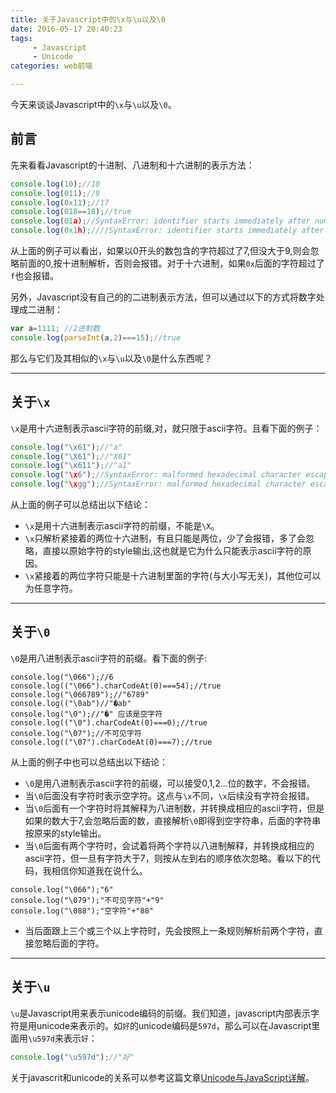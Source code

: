 ```yaml
---
title: 关于Javascript中的\x与\u以及\0
date: 2016-05-17 20:40:23
tags: 
     - Javascript
     - Unicode
categories: web前端

---
```



今天来谈谈Javascript中的`\x`与`\u`以及`\0`。

## 前言
先来看看Javascript的十进制、八进制和十六进制的表示方法：
```javascript
console.log(10);//10
console.log(011);//9 
console.log(0x11);//17
console.log(018==18);//true
console.log(01a);//SyntaxError: identifier starts immediately after numeric literal
console.log(0x1h);////SyntaxError: identifier starts immediately after numeric literal
```
从上面的例子可以看出，如果以0开头的数包含的字符超过了7,但没大于9,则会忽略前面的0,按十进制解析，否则会报错。对于十六进制，如果`0x`后面的字符超过了`f`也会报错。

<!--more -->

另外，Javascript没有自己的的二进制表示方法，但可以通过以下的方式将数字处理成二进制：
```javascript
var a=1111; //2进制数
console.log(parseInt(a,2)===15);//true
```
那么与它们及其相似的`\x`与`\u`以及`\0`是什么东西呢？

----

##  关于`\x`

`\x`是用十六进制表示ascii字符的前缀,对，就只限于ascii字符。且看下面的例子：
```javascript
console.log("\x61");//"a"
console.log("\X61");//"X61"
console.log("\x611");//"a1"
console.log("\x6");//SyntaxError: malformed hexadecimal character escape sequence
console.log("\xgg");//SyntaxError: malformed hexadecimal character escape sequence
```
从上面的例子可以总结出以下结论：

 - `\x`是用十六进制表示ascii字符的前缀，不能是`\X`。
 - `\x`只解析紧接着的两位十六进制，有且只能是两位，少了会报错，多了会忽略，直接以原始字符的style输出,这也就是它为什么只能表示ascii字符的原因。
 - `\x`紧接着的两位字符只能是十六进制里面的字符(与大小写无关)，其他位可以为任意字符。

---
## 关于`\0`
`\0`是用八进制表示ascii字符的前缀。看下面的例子:

```javscript
console.log("\066");//6
console.log(("\066").charCodeAt(0)===54);//true
console.log("\066789");//"6789"
console.log(("\0ab")//"�ab"
console.log("\0");//"�" 应该是空字符
console.log(("\0").charCodeAt(0)===0);//true
console.log("\07");//不可见字符
console.log(("\07").charCodeAt(0)===7);//true
```
从上面的例子中也可以总结出以下结论：

-  `\0`是用八进制表示ascii字符的前缀，可以接受0,1,2...位的数字，不会报错。
-  当`\0`后面没有字符时表示空字符。这点与`\x`不同，`\x`后续没有字符会报错。
-  当`\0`后面有一个字符时将其解释为八进制数，并转换成相应的ascii字符，但是如果的数大于7,会忽略后面的数，直接解析`\0`即得到空字符串，后面的字符串按原来的style输出。
-  当`\0`后面有两个字符时，会试着将两个字符以八进制解释，并转换成相应的ascii字符，但一旦有字符大于7，则按从左到右的顺序依次忽略。看以下的代码，我相信你知道我在说什么。
```javscript
console.log("\066");"6"
console.log("\079");"不可见字符"+"9"
console.log("\088");"空字符"+"88"
```
-  当后面跟上三个或三个以上字符时，先会按照上一条规则解析前两个字符，直接忽略后面的字符。

---

## 关于`\u`

`\u`是Javascript用来表示unicode编码的前缀。我们知道，javascript内部表示字符是用unicode来表示的。如`好`的unicode编码是`597d`，那么可以在Javascript里面用`\u597d`来表示`好`：
```javascript
console.log("\u597d");//"好"
```
关于javascrit和unicode的关系可以参考这篇文章[Unicode与JavaScript详解](http://www.ruanyifeng.com/blog/2014/12/unicode.html)。

 
 








